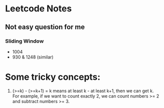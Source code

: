 # Leetcode Notes

## Not easy question for me
### Sliding Window
- 1004
- 930 & 1248 (similar)

# Some tricky concepts:
1. (>=k) - (>=k+1) = k
means at least k - at least k+1, then we can get k.
For example, if we want to count exactly 2, we can count numbers >= 2 and subtract numbers >= 3.